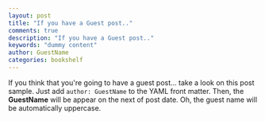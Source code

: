 ```yaml
---
layout: post
title: "If you have a Guest post.."
comments: true
description: "If you have a Guest post.."
keywords: "dummy content"
author: GuestName
categories: bookshelf
---
```


If you think that you're going to have a guest post... take a look on this post sample. Just add `author: GuestName` to the YAML front matter. Then, the **GuestName** will be appear on the next of post date. Oh, the guest name will be automatically uppercase.
